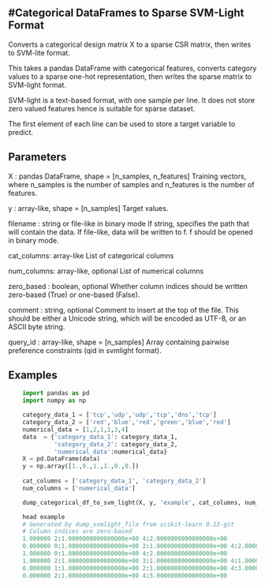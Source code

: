 #Categorical DataFrames to Sparse SVM-Light Format
-------------------------------------------------
Converts a categorical design matrix X to a sparse CSR matrix,
then writes to SVM-lite format.

This takes a pandas DataFrame with categorical features, converts category
values to a sparse one-hot representation, then writes the sparse matrix
to SVM-light format.

SVM-light is a text-based format, with one sample per line. It does
not store zero valued features hence is suitable for sparse dataset.

The first element of each line can be used to store a target variable
to predict.

Parameters
----------
X : pandas DataFrame, shape = [n_samples, n_features]
    Training vectors, where n_samples is the number of samples and
    n_features is the number of features.

y : array-like, shape = [n_samples]
    Target values.

filename : string or file-like in binary mode
    If string, specifies the path that will contain the data.
    If file-like, data will be written to f. f should be opened in binary
    mode.

cat_columns: array-like
	List of categorical columns

num_columns: array-like, optional
	List of numerical columns

zero_based : boolean, optional
    Whether column indices should be written zero-based (True) or one-based
    (False).

comment : string, optional
    Comment to insert at the top of the file. This should be either a
    Unicode string, which will be encoded as UTF-8, or an ASCII byte
    string.

query_id : array-like, shape = [n_samples]
    Array containing pairwise preference constraints (qid in svmlight
    format).

Examples
--------

```python
    import pandas as pd
    import numpy as np

    category_data_1 = ['tcp','udp','udp','tcp','dns','tcp']
    category_data_2 = ['red','blue','red','green','blue','red']
    numerical_data = [1,2,1,1,3,4]
    data  = {'category_data_1': category_data_1,
             'category_data_2': category_data_2,
             'numerical_data':numerical_data}
    X = pd.DataFrame(data)
    y = np.array([1.,0.,1.,1.,0.,0.])
    
    cat_columns = ['category_data_1', 'category_data_2']
    num_columns = ['numerical_data']

    dump_categorical_df_to_svm_light(X, y, 'example', cat_columns, num_columns)

    head example    
    # Generated by dump_svmlight_file from scikit-learn 0.13-git
    # Column indices are zero-based
    1.000000 2:1.0000000000000000e+00 4:2.0000000000000000e+00
    0.000000 0:1.0000000000000000e+00 2:1.0000000000000000e+00 4:2.0000000000000000e+00
    1.000000 0:1.0000000000000000e+00 4:2.0000000000000000e+00
    1.000000 2:1.0000000000000000e+00 3:1.0000000000000000e+00 4:1.0000000000000000e+00
    0.000000 1:1.0000000000000000e+00 2:1.0000000000000000e+00 4:3.0000000000000000e+00
    0.000000 2:1.0000000000000000e+00 4:5.0000000000000000e+00
```